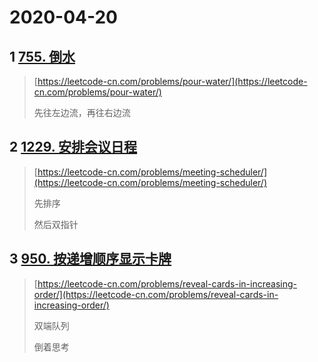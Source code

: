 # 2020-04-20

## 1 [755. 倒水](https://leetcode-cn.com/problems/pour-water/)

> [https://leetcode-cn.com/problems/pour-water/](https://leetcode-cn.com/problems/pour-water/)
>
> 先往左边流，再往右边流

## 2 [1229. 安排会议日程](https://leetcode-cn.com/problems/meeting-scheduler/)

> [https://leetcode-cn.com/problems/meeting-scheduler/](https://leetcode-cn.com/problems/meeting-scheduler/)
>
> 先排序
>
> 然后双指针

## 3 [950. 按递增顺序显示卡牌](https://leetcode-cn.com/problems/reveal-cards-in-increasing-order/)

> [https://leetcode-cn.com/problems/reveal-cards-in-increasing-order/](https://leetcode-cn.com/problems/reveal-cards-in-increasing-order/)
>
> 双端队列
>
> 倒着思考




